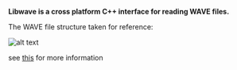 **Libwave is a cross platform C++ interface for reading WAVE files.**

The WAVE file structure taken for reference:

![alt text](http://i.stack.imgur.com/ITplE.gif)

see [this](http://stackoverflow.com/questions/13660777/c-reading-the-data-part-of-a-wav-file) for more information
